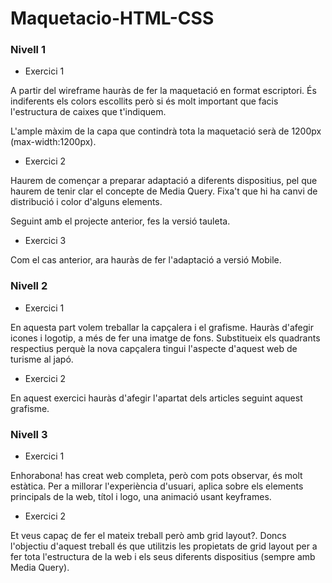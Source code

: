 # Maquetacio-HTML-CSS

### Nivell 1

- Exercici 1

A partir del wireframe hauràs de fer la maquetació en format escriptori. És indiferents els colors escollits però si és molt important que facis l'estructura de caixes que t'indiquem.

L'ample màxim de la capa que contindrà tota la maquetació serà de 1200px (max-width:1200px).

- Exercici 2

Haurem de començar a preparar adaptació a diferents dispositius, pel que haurem de tenir clar el concepte de Media Query. Fixa't que hi ha canvi de distribució i color d'alguns elements.

Seguint amb el projecte anterior, fes la versió tauleta.

- Exercici 3

Com el cas anterior, ara hauràs de fer l'adaptació a versió Mobile.

### Nivell 2

- Exercici 1

En aquesta part volem treballar la capçalera i el grafisme. Hauràs d'afegir icones i logotip, a més de fer una imatge de fons. Substitueix els quadrants respectius perquè la nova capçalera tingui l'aspecte d'aquest web de turisme al japó.

- Exercici 2

En aquest exercici hauràs d'afegir l'apartat dels articles seguint aquest grafisme.

### Nivell 3

- Exercici 1

Enhorabona! has creat web completa, però com pots observar, és molt estàtica. Per a millorar l'experiència d'usuari, aplica sobre els elements principals de la web, títol i logo, una animació usant keyframes.

- Exercici 2

Et veus capaç de fer el mateix treball però amb grid layout?. Doncs l'objectiu d'aquest treball és que utilitzis les propietats de grid layout per a fer tota l'estructura de la web i els seus diferents dispositius (sempre amb Media Query).
